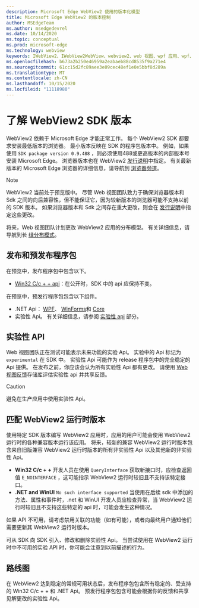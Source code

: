```yaml
---
description: Microsoft Edge WebView2 使用的版本化模型
title: Microsoft Edge WebView2 的版本控制
author: MSEdgeTeam
ms.author: msedgedevrel
ms.date: 10/14/2020
ms.topic: conceptual
ms.prod: microsoft-edge
ms.technology: webview
keywords: IWebView2、IWebView2WebView、webview2、web 视图、wpf 应用、wpf、edge、ICoreWebView2、ICoreWebView2Host、浏览器控件、边缘 html
ms.openlocfilehash: b673a2b250e46959a2eabaeb88cd8535f9a271e4
ms.sourcegitcommit: 61cc15d2fc89aee3e09cec48ef1e0e5bbf8d289a
ms.translationtype: MT
ms.contentlocale: zh-CN
ms.lasthandoff: 10/15/2020
ms.locfileid: "11118980"
---
```

# 了解 WebView2 SDK 版本  

WebView2 依赖于 Microsoft Edge 才能正常工作。  每个 WebView2 SDK 都要求安装最低版本的浏览器。  最小版本反映在 SDK 的程序包版本中。  例如，如果使用 `SDK package version 0.9.488` ，则必须使用488或更高版本的内部版本号安装 Microsoft Edge。  浏览器版本也在 WebView2 [发行说明][Releasenotes]中指定。  有关最新版本的 Microsoft Edge 浏览器的详细信息，请导航到 [浏览器频道][DeployedgeChannels]。  

> [!NOTE]
> WebView2 当前处于预览版中。  尽管 Web 视图团队致力于确保浏览器版本和 Sdk 之间的向后兼容性，但不能保证它，因为较新版本的浏览器可能不支持以前的 SDK 版本。  如果浏览器版本和 Sdk 之间存在重大更改，则会在 [发行说明][Releasenotes]中指定这些更改。  

将来，Web 视图团队计划更改 WebView2 应用的分布模型。  有关详细信息，请导航到长 [绿分布模式][DistributionEvergreenMode]。  

## 发布和预发布程序包  

在预览中，发布程序包中包含以下。  

*   [Win32 C/c + + api][ReferenceWin32]：在公开时，SDK 中的 api 应保持不变。  

在预览中，预发行程序包包含以下组件。  

*   .NET Api： [WPF][DotnetMicrosoftWebWebview2WpfNamespace]、 [WinForms][DotnetMicrosoftWebWebview2WinformsNamespace]和 [Core][DotnetMicrosoftWebWebview2CoreNamespace]  
*   实验性 Api。  有关详细信息，请参阅 [实验性 api](#experimental-apis) 部分。  

## 实验性 API  

Web 视图团队正在测试可能表示未来功能的实验 Api。  实验中的 Api 标记为 `experimental` 在 SDK 中。  实验性 Api 可能作为 release 程序包中的完全稳定的 Api 提供。  在发布之前，你应该会认为所有实验性 Api 都有更改。  请使用 [Web 视图反馈][GithubMicrosoftedgeWebviewfeedback]存储库评估实验性 api 并共享反馈。  

> [!CAUTION]
> 避免在生产应用中使用实验性 Api。  

## 匹配 WebView2 运行时版本  

使用特定 SDK 版本编写 WebView2 应用时，应用的用户可能会使用 WebView2 运行时的各种兼容版本运行该应用。  将来，较新的兼容 WebView2 运行时版本包含来自旧版兼容 WebView2 运行时版本的所有非实验性 Api 以及其他新的非实验性 Api。  

*   **Win32 C/c + +** 开发人员在使用 `QueryInterface` 获取新接口时，应检查返回值 `E_NOINTERFACE` ，这可能指示 WebView2 运行时较旧且不支持该特定接口。  
*   **.NET and WinUI** `No such interface supported` 当使用在后续 sdk 中添加的方法、属性和事件时，.net 和 WinUI 开发人员应检查异常，当 WebView2 运行时较旧且不支持这些特定的 api 时，可能会发生这种情况。  

如果 API 不可用，请考虑禁用关联的功能（如有可能），或者向最终用户通知他们需要更新其 WebView2 运行时版本。  

可从 SDK 向 SDK 引入、修改和删除实验性 Api。  当尝试使用在 WebView2 运行时中不可用的实验 API 时，你可能会注意到以前描述的行为。  

## 路线图  

在 WebView2 达到稳定的常规可用状态后，发布程序包包含所有稳定的、受支持的 Win32 C/c + + 和 .NET Api。  预发行程序包包含可能会根据你的反馈和共享见解更改的实验性 Api。  

<!--## Versioning  

After you have used a particular version of the SDK to build your app, your app may end up running with an older or newer version of installed browser binaries.  Until version 1.0.0.0 of WebView2 there may be breaking changes during updates that prevent your SDK from working with different versions of installed browser binaries.  After version 1.0.0.0, different versions of the SDK may work with different versions of the installed browser by using the following best practices.  

1.  To account for breaking changes to the API be sure to check for failure when requesting the DLL export `CreateCoreWebView2Environment` and when running `QueryInterface` on any `CoreWebView2` object.  A return value of `E_NOINTERFACE` indicates that the SDK is not compatible with the Microsoft Edge browser binaries.  
1.  Checking for failure from `QueryInterface` also accounts for cases where the SDK is newer than the version of the Microsoft Edge browser and your app attempts to use an interface of which the Microsoft Edge browser is unaware.  

1.  When an interface is unavailable, you may consider disabling the associated feature if possible, or otherwise informing your users to update their browsers.  -->  

<!--links -->

[DistributionEvergreenMode]: ./distribution.md#evergreen-distribution-mode "长绿分布模式-使用 WebView2 | 的应用程序分布Microsoft 文档"  
[DotnetMicrosoftWebWebview2CoreNamespace]: /dotnet/api/microsoft.web.webview2.core "WebView2 命名空间 |Microsoft 文档"
[DotnetMicrosoftWebWebview2WpfNamespace]: /dotnet/api/microsoft.web.webview2.wpf "WebView2 命名空间 |Microsoft 文档"
[DotnetMicrosoftWebWebview2WinformsNamespace]: /dotnet/api/microsoft.web.webview2.winforms "WinForms 命名空间 | WebView2 命名空间 |Microsoft 文档"
[ReferenceWin32]: /microsoft-edge/webview2/reference/win32 "WebView2 Win32 c + + 参考 |Microsoft 文档"  
[Releasenotes]: ../releasenotes.md "WebView2 SDK 的发行说明 |Microsoft 文档"  

[DeployedgeChannels]: /deployedge/microsoft-edge-channels "Microsoft Edge 频道概述 |Microsoft 文档"  

[GithubMicrosoftedgeWebviewfeedback]: https://github.com/MicrosoftEdge/WebViewFeedback "Web 视图反馈-MicrosoftEdge/WebViewFeedback |GitHub"  
